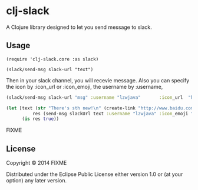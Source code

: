 # clj-slack

A Clojure library designed to let you send message to slack.

## Usage
```
(require 'clj-slack.core :as slack)

(slack/send-msg slack-url "text")

```
Then in your slack channel, you will recevie message.
Also you can specify the icon by :icon_url or :icon_emoji, the username by :username,

```clojure
(slack/send-msg slack-url "msg" :username "lzwjava"       :icon_url  "https://cn.avoscloud.com/images/static/press/Logo%20Avatar.png" 
```


```clojure
(let [text (str "There's sth new!\n" (create-link "http://www.baidu.com" "Click here!"))
          res (send-msg slackUrl text :username "lzwjava" :icon_emoji ":ghost:")]
      (is res true))

```

FIXME

## License

Copyright © 2014 FIXME

Distributed under the Eclipse Public License either version 1.0 or (at
your option) any later version.

